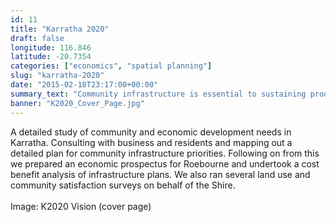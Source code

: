 ```yaml
---
id: 11
title: "Karratha 2020"
draft: false
longitude: 116.846
latitude: -20.7354
categories: ["economics", "spatial planning"]
slug: "karratha-2020"
date: "2015-02-18T23:17:00+00:00"
summary_text: "Community infrastructure is essential to sustaining productivity in Karratha"
banner: "K2020_Cover_Page.jpg"
---
```


<div>A detailed study of community and economic development needs in Karratha. Consulting with business and residents and mapping out a detailed plan for community infrastructure priorities. Following on from this we prepared an economic prospectus for Roebourne and undertook a cost benefit analysis of infrastructure plans. We also ran several land use and community satisfaction surveys on behalf of the Shire.<br><br><span class="wysiwyg-color-silver">Image: K2020 Vision (cover page)</span><br><br>&nbsp;</div><div><br></div>
